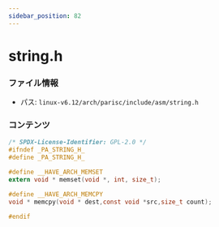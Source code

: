 ```yaml
---
sidebar_position: 82
---
```

# string.h

### ファイル情報

- パス: `linux-v6.12/arch/parisc/include/asm/string.h`

### コンテンツ

```h
/* SPDX-License-Identifier: GPL-2.0 */
#ifndef _PA_STRING_H_
#define _PA_STRING_H_

#define __HAVE_ARCH_MEMSET
extern void * memset(void *, int, size_t);

#define __HAVE_ARCH_MEMCPY
void * memcpy(void * dest,const void *src,size_t count);

#endif

```
